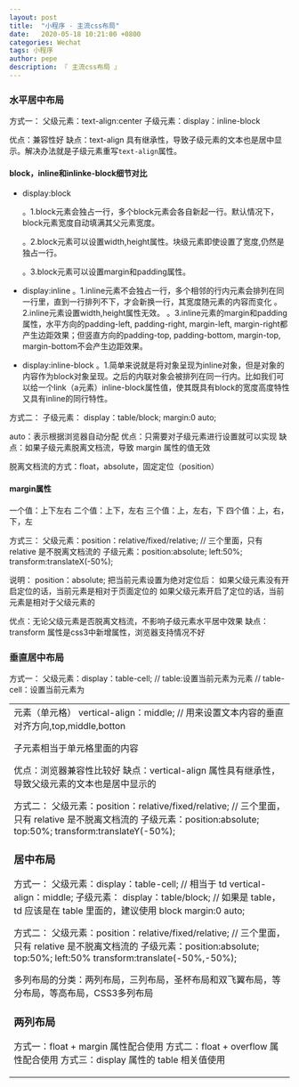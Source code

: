 ```yaml
---
layout: post
title:  "小程序 - 主流css布局"
date:   2020-05-18 10:21:00 +0800
categories: Wechat
tags: 小程序
author: pepe
description: 『 主流css布局 』
---
```


### 水平居中布局
方式一：
父级元素：text-align:center
子级元素：display：inline-block

优点：兼容性好
缺点：text-align 具有继承性，导致子级元素的文本也是居中显示。解决办法就是子级元素重写`text-align`属性。

#### **block，inline和inlinke-block细节对比**

* display:block
	
	。1.block元素会独占一行，多个block元素会各自新起一行。默认情况下，block元素宽度自动填满其父元素宽度。

	。2.block元素可以设置width,height属性。块级元素即使设置了宽度,仍然是独占一行。

	。3.block元素可以设置margin和padding属性。

* display:inline
	。1.inline元素不会独占一行，多个相邻的行内元素会排列在同一行里，直到一行排列不下，才会新换一行，其宽度随元素的内容而变化
	。2.inline元素设置width,height属性无效。
	。3.inline元素的margin和padding属性，水平方向的padding-left, padding-right, margin-left, margin-right都产生边距效果；但竖直方向的padding-top, padding-bottom, margin-top, margin-bottom不会产生边距效果。

* display:inline-block
	。1.简单来说就是将对象呈现为inline对象，但是对象的内容作为block对象呈现。之后的内联对象会被排列在同一行内。比如我们可以给一个link（a元素）inline-block属性值，使其既具有block的宽度高度特性又具有inline的同行特性。

方式二：
子级元素：	display：table/block;
			margin:0 auto;

auto：表示根据浏览器自动分配
优点：只需要对子级元素进行设置就可以实现
缺点：如果子级元素脱离文档流，导致 margin 属性的值无效

脱离文档流的方式：float，absolute，固定定位（position）
			
#### **margin属性**
一个值：上下左右
二个值：上下，左右
三个值：上，左右，下
四个值：上，右，下，左

方式三：
父级元素：position：relative/fixed/relative; // 三个里面，只有 relative 是不脱离文档流的
子级元素：position:absolute;
			left:50%;
			transform:translateX(-50%);

说明：
position：absolute;
把当前元素设置为绝对定位后：
	如果父级元素没有开启定位的话，当前元素是相对于页面定位的
	如果父级元素开启了定位的话，当前元素是相对于父级元素的

优点：无论父级元素是否脱离文档流，不影响子级元素水平居中效果
缺点：transform 属性是css3中新增属性，浏览器支持情况不好


### 垂直居中布局

方式一：
父级元素：display：table-cell; 	// table:设置当前元素为<table>元素 
								// table-cell：设置当前元素为<td>元素（单元格）
			vertical-align：middle; // 用来设置文本内容的垂直对齐方向,top,middle,botton
			
子元素相当于单元格里面的内容

优点：浏览器兼容性比较好
缺点：vertical-align 属性具有继承性，导致父级元素的文本也是居中显示的

方式二：
父级元素：position：relative/fixed/relative; // 三个里面，只有 relative 是不脱离文档流的
子级元素：position:absolute;
			top:50%;
			transform:translateY(-50%);

### 居中布局
方式一：
父级元素：display：table-cell; 	// 相当于 td
			vertical-align：middle;
子级元素：	display：table/block;  // 如果是 table，td 应该是在 table 里面的，建议使用 block
			margin:0 auto;
			
方式二：
父级元素：position：relative/fixed/relative; // 三个里面，只有 relative 是不脱离文档流的
子级元素：position:absolute;
			top:50%;
			left:50%
			transform:translate(-50%,-50%);
	
多列布局的分类：两列布局，三列布局，圣杯布局和双飞翼布局，等分布局，等高布局，CSS3多列布局	
### 两列布局
方式一：float + margin 属性配合使用
方式二：float + overflow 属性配合使用
方式三：display 属性的 table 相关值使用






























